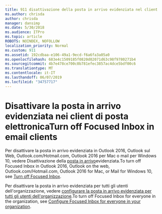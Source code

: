 ```yaml
---
title: 911 disattivazione della posta in arrivo evidenziata nel client
ms.author: chrisda
author: chrisda
manager: dansimp
ms.date: 5/30/2018
ms.audience: ITPro
ms.topic: article
ROBOTS: NOINDEX, NOFOLLOW
localization_priority: Normal
ms.custom: 911
ms.assetid: 192cdbaa-e106-49a1-9ecd-f6a6fa3a05a0
ms.openlocfilehash: 683e4c1509185f0820d02071d63c98f9780271b4
ms.sourcegitcommit: 4b7e478ce700c0b781efec3857ac4dce5bdf00c6
ms.translationtype: MT
ms.contentlocale: it-IT
ms.lasthandoff: 06/07/2019
ms.locfileid: "34757717"
---
```

# <a name="turn-off-focused-inbox-in-email-clients"></a><span data-ttu-id="978d1-102">Disattivare la posta in arrivo evidenziata nei client di posta elettronica</span><span class="sxs-lookup"><span data-stu-id="978d1-102">Turn off Focused Inbox in email clients</span></span>

<span data-ttu-id="978d1-103">Per disattivare la posta in arrivo evidenziata in Outlook 2016, Outlook sul Web, Outlook.com/Hotmail.com, Outlook 2016 per Mac o mail per Windows 10, vedere Disattivazione della [posta in arrivo](https://support.office.com/article/f714d94d-9e63-4217-9ccb-6cb2986aa1b2.aspx)evidenziata.</span><span class="sxs-lookup"><span data-stu-id="978d1-103">To turn off Focused Inbox in Outlook 2016, Outlook on the web, Outlook.com/Hotmail.com, Outlook 2016 for Mac, or Mail for Windows 10, see [Turn off Focused Inbox](https://support.office.com/article/f714d94d-9e63-4217-9ccb-6cb2986aa1b2.aspx).</span></span>

<span data-ttu-id="978d1-104">Per disattivare la posta in arrivo evidenziata per tutti gli utenti dell'organizzazione, vedere [configurare la posta in arrivo evidenziata per tutti gli utenti dell'organizzazione](https://support.office.com/article/613a845c-4b71-41de-b331-acdcf5b6625d.aspx).</span><span class="sxs-lookup"><span data-stu-id="978d1-104">To turn off Focused Inbox for everyone in the organization, see [Configure Focused Inbox for everyone in your organization](https://support.office.com/article/613a845c-4b71-41de-b331-acdcf5b6625d.aspx).</span></span>
